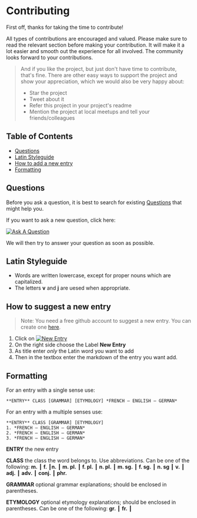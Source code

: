 # Contributing

First off, thanks for taking the time to contribute! 

All types of contributions are encouraged and valued. Please make sure to read the relevant section before making your contribution. It will make it a lot easier and smooth out the experience for all involved. The community looks forward to your contributions. 

> And if you like the project, but just don't have time to contribute, that's fine. There are other easy ways to support the project and show your appreciation, which we would also be very happy about:
> - Star the project
> - Tweet about it
> - Refer this project in your project's readme
> - Mention the project at local meetups and tell your friends/colleagues


## Table of Contents

- [Questions](#questions)
- [Latin Styleguide](#latin-styleguide)
- [How to add a new entry](#how-to-add-a-new-entry)
- [Formatting](#formatting)

## Questions

Before you ask a question, it is best to search for existing [Questions](https://github.com/nextum/nextum.github.io/discussions/categories/q-a) that might help you.

If you want to ask a new question, click here:

[![Ask A Question][ask-a-question-shield]][ask-a-question-url]

We will then try to answer your question as soon as possible.

## Latin Styleguide

- Words are written lowercase, except for proper nouns which are capitalized.
- The letters **v** and **j** are uesed when appropriate. 

## How to suggest a new entry

> Note: You need a free github account to suggest a new entry. You can create one [here](https://github.com/signup).

1. Click on [![New Entry][new-entry-shield]][new-entry-url]
2. On the right side choose the Label **New Entry**
3. As title enter *only* the Latin word you want to add
4. Then in the textbox enter the markdown of the entry you want add.

## Formatting

For an entry with a single sense use:

```
**ENTRY** CLASS [GRAMMAR] [ETYMOLOGY] *FRENCH — ENGLISH — GERMAN* 
```

For an entry with a multiple senses use:

```
**ENTRY** CLASS [GRAMMAR] [ETYMOLOGY]
1. *FRENCH — ENGLISH — GERMAN* 
2. *FRENCH — ENGLISH — GERMAN* 
3. *FRENCH — ENGLISH — GERMAN* 
```

**ENTRY** the new entry

**CLASS** the class the word belongs to. Use abbreviations. Can be one of the following: **m.** ┃ **f.** ┃**n.** ┃ **m. pl.** ┃ **f. pl.** ┃ **n. pl.** ┃ **m. sg.** ┃ **f. sg.** ┃ **n. sg** ┃ **v.** ┃ **adj.** ┃ **adv.** ┃ **conj.** ┃ **phr.**

**GRAMMAR** optional grammar explanations; should be enclosed in parentheses. 

**ETYMOLOGY** optional etymology explanations; should be enclosed in parentheses. Can be one of the following: **gr.** ┃ **fr.** ┃

[ask-a-question-shield]: https://img.shields.io/badge/-Ask%20a%20Question-blue?style=for-the-badge&logo=CodeFactor
[ask-a-question-url]: https://github.com/nextum/nextum.github.io/discussions/new?category=q-a

[new-entry-shield]: https://img.shields.io/badge/-New%20Entry-green?style=flat-square&logo=CodeFactor
[new-entry-url]: https://github.com/nextum/nextum.github.io/issues/new

